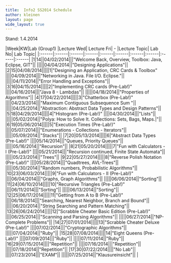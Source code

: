 ```yaml
---
title:  Info2 SS2014 Schedule
author: kleinen
layout: page
wide_layout: true
---
```


Stand: 1.4.2014

|Week|KW|Lab (Group1) |Lecture Wed| Lecture Fri| - |Lecture Topic| Lab No| Lab Topic|
|:------|:------|:------|:------|:------|:------|:------|:------|:------|:------|
|1|14||04/02/2014|||"Welcome Back, Overview, Toolbox: Java, Eclipse, GIT"||
|||||04/04/2014||"Designing Applications"||
|2|15|04/08/2014|||||1|"Designing an Application, CRC Cards & Toolbox"
||||04/09/2014|||"Networking in Java. File I/O. Eclipse."||
|||||04/11/2014||"Error Handling and Exceptions"||
|3|16|04/15/2014|||||2|"Implementing CRC cards (Pre-Lab!)"
||||04/16/2014|||"Java 8 - Lambdas"||
|||||04/18/2014||"Properties of Algorithms"||
|4|17|04/22/2014|||||3|"Chatterbox (Pre-Lab!)"
||||04/23/2014|||"Maximum Contiguous Subsequence Sum "||
|||||04/25/2014||"Abstraction: Abstract Data Types and Design Patterns"||
|5|18|04/29/2014|||||4|"Histogram (Pre-Lab!)"
||||04/30/2014|||"Lists"||
|||||05/02/2014||"Polya: How to Solve It. Collections: Sets, Bags, Maps.|"||
|6|19|05/06/2014|||||5|"Execution Times (Pre-Lab!)"
||||05/07/2014|||"Enumerations - Collections - Iterators"||
|||||05/09/2014||"Stacks"||
|7|20|05/13/2014|||||6|"Abstract Data Types (Pre-Lab!)"
||||05/14/2014|||"Queues, Priority Queues"||
|||||05/16/2014||"Recursion"||
|8|21|05/20/2014|||||7|"Fun with Calculators - I (Pre-Lab!)"
||||05/21/2014|||"Recursion continued, Finite State Automata"||
|||||05/23/2014||"Trees"||
|9|22|05/27/2014|||||8|"Reverse Polish Notation (Pre-Lab!)"
||||05/28/2014|||"Quadtrees, AVL-Trees"||
|||||05/30/2014||"Random numbers, Probabilistic Algorithms"||
|10|23|06/03/2014|||||9|"Fun with Calculators - II (Pre-Lab!)"
||||06/04/2014|||"Graphs, Graph Algorithms"||
|||||06/06/2014||"Sorting"||
|11|24|06/10/2014|||||10|"Recursive Triangles (Pre-Lab!)"
||||06/11/2014|||"Sorting"||
|||||06/13/2014||"Sorting"||
|12|25|06/17/2014|||||11|"Getting from A to B (Pre-Lab!)"
||||06/18/2014|||"Searching, Nearest Neighbor, Branch and Bound"||
|||||06/20/2014||"String Searching and Pattern Matching"||
|13|26|06/24/2014|||||12|"Scrabble Cheater Basic Edition (Pre-Lab!)"
||||06/25/2014|||"Scanning and Parsing Algorithms"||
|||||06/27/2014||"NP-Complete Problems"||
|14|27|07/01/2014|||||13|"Scrabble Cheater Deluxe (Pre-Lab!)"
||||07/02/2014|||"Cryptographic Algorithms"||
|||||07/04/2014||"Ruby"||
|15|28|07/08/2014|||||14|"Eight Queens (Pre-Lab!)"
||||07/09/2014|||"Ruby"||
|||||07/11/2014||"Ruby"||
|16|29|07/15/2014||||"Repetition"||
||||07/16/2014|||"Repetition"||
|||||07/18/2014||"Repetition"||
|17|30|07/22/2014||||"No Lab"||
||||07/23/2014|||"EXAM"||
|||||07/25/2014||"Klausureinsicht"||
|
